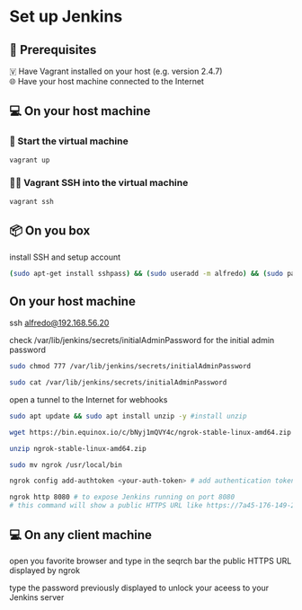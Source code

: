 # Set up Jenkins


## 📜 Prerequisites
🇻 Have Vagrant installed on your host (e.g. version 2.4.7)\
🌐 Have your host machine connected to the Internet


## 💻 On your host machine

### 🚀 Start the virtual machine
```bash
vagrant up
```

### 👨‍💻 Vagrant SSH into the virtual machine
```bash
vagrant ssh
```


## 📦 On you box

install SSH and setup account
```bash
(sudo apt-get install sshpass) && (sudo useradd -m alfredo) && (sudo passwd alfredo) && (sudo usermod -aG sudo alfredo)
```

## On your host machine 

ssh alfredo@192.168.56.20

check /var/lib/jenkins/secrets/initialAdminPassword for the initial admin password
```bash
sudo chmod 777 /var/lib/jenkins/secrets/initialAdminPassword

sudo cat /var/lib/jenkins/secrets/initialAdminPassword
```
open a tunnel to the Internet for webhooks
```bash
sudo apt update && sudo apt install unzip -y #install unzip

wget https://bin.equinox.io/c/bNyj1mQVY4c/ngrok-stable-linux-amd64.zip # download the .zip file from the web

unzip ngrok-stable-linux-amd64.zip

sudo mv ngrok /usr/local/bin

ngrok config add-authtoken <your-auth-token> # add authentication token

ngrok http 8080 # to expose Jenkins running on port 8080
# this command will show a public HTTPS URL like https://7a45-176-149-217-153.ngrok-free.app/
```

## 💻 On any client machine

open you favorite browser and type in the seqrch bar the public HTTPS URL displayed by ngrok

type the password previously displayed to unlock your aceess to your Jenkins server
